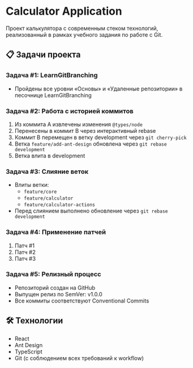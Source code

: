 # Calculator Application

Проект калькулятора с современным стеком технологий, реализованный в рамках учебного задания по работе с Git.

## 📋 Задачи проекта

### Задача #1: LearnGitBranching
- Пройдены все уровни «Основы» и «Удаленные репозитории» в песочнице LearnGitBranching

### Задача #2: Работа с историей коммитов
1. Из коммита A извлечены изменения `@types/node`
2. Перенесены в коммит B через интерактивный rebase
3. Коммит B перемещен в ветку development через `git cherry-pick`
4. Ветка `feature/add-ant-design` обновлена через `git rebase development`
5. Ветка влита в development

### Задача #3: Слияние веток
- Влиты ветки:
  - `feature/core`
  - `feature/calculator` 
  - `feature/calculator-actions`
- Перед слиянием выполнено обновление через `git rebase development`

### Задача #4: Применение патчей
1. Патч #1
2. Патч #2
3. Патч #3

### Задача #5: Релизный процесс
- Репозиторий создан на GitHub
- Выпущен релиз по SemVer: v1.0.0
- Все коммиты соответствуют Conventional Commits

## 🛠 Технологии
- React
- Ant Design
- TypeScript
- Git (с соблюдением всех требований к workflow)
